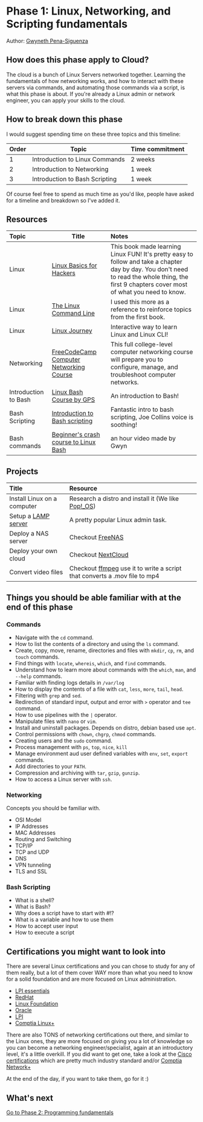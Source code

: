 # Phase 1: Linux, Networking, and Scripting fundamentals


Author: [Gwyneth Pena-Siguenza](https://twitter.com/madebygps)

## How does this phase apply to Cloud?

The cloud is a bunch of Linux Servers networked together. Learning the fundamentals of how networking works, and how to interact with these servers via commands, and automating those commands via a script, is what this phase is about. If you're already a Linux admin or network engineer, you can apply your skills to the cloud.

## How to break down this phase

I would suggest spending time on these three topics and this timeline:

| Order | Topic                           | Time commitment |
|-------|---------------------------------|-------------------|
| 1 | Introduction to Linux Commands | 2 weeks
| 2 | Introduction to Networking  | 1 week          |
| 3 | Introduction to Bash Scripting | 1 week           |

Of course feel free to spend as much time as you'd like, people have asked for a timeline and breakdown so I've added it.

## Resources

| Topic      | Title    |  Notes     |
| :------------- | ---------- | :----------- |
|  Linux | [Linux Basics for Hackers](https://nostarch.com/linuxbasicsforhackers)   | This book made learning Linux FUN! It's pretty easy to follow and take a chapter day by day. You don't need to read the whole thing, the first 9 chapters cover most of what you need to know.  |
| Linux   | [The Linux Command Line](https://nostarch.com/tlcl2) | I used this more as a reference to reinforce topics from the first book. |
| Linux   | [Linux Journey](https://linuxjourney.com/) | Interactive way to learn Linux and Linux CLI!|
| Networking   | [FreeCodeCamp Computer Networking Course](https://youtu.be/qiQR5rTSshw) | This full college-level computer networking course will prepare you to configure, manage, and troubleshoot computer networks.|
| Introduction to Bash  | [Linux Bash Course by GPS](https://youtu.be/qALScO3E61I) | An introduction to Bash!|
| Bash Scripting   | [Introduction to Bash scripting](https://youtu.be/_n5ZegzieSQ) | Fantastic intro to bash scripting, Joe Collins voice is soothing!|
| Bash commands | [Beginner's crash course to Linux Bash](https://youtu.be/qALScO3E61I) | an hour video made by Gwyn

## Projects

 Title    | Resource     |
 :---------- | :----------- |
 Install Linux on a computer   | Research a distro and install it (We like [Pop!_OS](https://pop.system76.com/)) |
Setup a [LAMP server](https://en.wikipedia.org/wiki/LAMP_(software_bundle)) | A pretty popular Linux admin task. |
 Deploy a NAS server | Checkout [FreeNAS](https://www.freenas.org/) |
 Deploy your own cloud | Checkout [NextCloud](https://nextcloud.com/) |
  Convert video files | Checkout [ffmpeg](https://ffmpeg.org/ffmpeg.html) use it to write a script that converts a .mov file to mp4

## Things you should be able familiar with at the end of this phase

### Commands

- Navigate with the `cd` command.
- How to list the contents of a directory and using the `ls` command.
- Create, copy, move, rename, directories and files with `mkdir`, `cp`, `rm`, and `touch` commands.
- Find things with `locate`, `whereis`, `which`, and `find` commands.
- Understand how to learn more about commands with the `which`, `man`, and `--help` commands.
- Familiar with finding logs details in `/var/log`
- How to display the contents of a file with `cat`, `less`, `more`, `tail`, `head`.
- Filtering with `grep` and `sed`.
- Redirection of standard input, output and error with `>` operator and `tee` command.
- How to use pipelines with the `|` operator.
- Manipulate files with `nano` or `vim`.
- Install and uninstall packages. Depends on distro, debian based use `apt`.
- Control permissions with `chown`, `chgrp`, `chmod` commands.
- Creating users and the `sudo` command.
- Process management with `ps`, `top`, `nice`, `kill`
- Manage environment aud user defined variables with `env`, `set`, `export` commands.
- Add directories to your `PATH`.
- Compression and archiving with `tar`, `gzip`, `gunzip`.
- How to access a Linux server with `ssh`.

### Networking

Concepts you should be familiar with.

- OSI Model
- IP Addresses
- MAC Addresses
- Routing and Switching
- TCP/IP
- TCP and UDP
- DNS
- VPN tunneling
- TLS and SSL

### Bash Scripting

- What is a shell?
- What is Bash?
- Why does a script have to start with #!?
- What is a variable and how to use them
- How to accept user input
- How to execute a script

## Certifications you might want to look into

There are several Linux certifications and you can chose to study for any of them really, but a lot of them cover WAY more than what you need to know for a solid foundation and are more focused on Linux administration.

- [LPI essentials](https://www.lpi.org/our-certifications/linux-essentials-overview)
- [RedHat](https://www.redhat.com/en/services/training-and-certification)
- [Linux Foundation](https://training.linuxfoundation.org/certification-catalog/)
- [Oracle](https://education.oracle.com/oracle-certification-path/pFamily_358)
- [LPI](https://www.lpi.org/)
- [Comptia Linux+](https://www.comptia.org/certifications/linux)

There are also TONS of networking certifications out there, and similar to the Linux ones, they are more focused on giving you a lot of knowledge so you can become a networking engineer/specialist, again at an introductory level, it's a little overkill. If you did want to get one, take a look at the [Cisco certifications](https://www.cisco.com/c/en/us/training-events/training-certifications/certifications.html) which are pretty much industry standard and/or [Comptia Network+](https://www.comptia.org/certifications/network)

At the end of the day, if you want to take them, go for it :)
  
## What's next

[Go to Phase 2: Programming fundamentals](../phase2/README.md)
